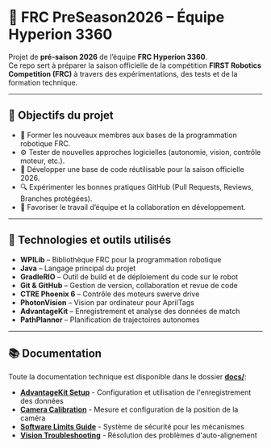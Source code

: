 # 🤖 FRC PreSeason2026 – Équipe Hyperion 3360

Projet de **pré-saison 2026** de l’équipe **FRC Hyperion 3360**.  
Ce repo sert à préparer la saison officielle de la compétition **FIRST Robotics Competition (FRC)** à travers des expérimentations, des tests et de la formation technique.

---

## 🎯 Objectifs du projet

- 🧠 Former les nouveaux membres aux bases de la programmation robotique FRC.  
- ⚙️ Tester de nouvelles approches logicielles (autonomie, vision, contrôle moteur, etc.).  
- 🧩 Développer une base de code réutilisable pour la saison officielle 2026.  
- 🔍 Expérimenter les bonnes pratiques GitHub (Pull Requests, Reviews, Branches protégées).  
- 🤝 Favoriser le travail d’équipe et la collaboration en développement.

---

## 🧰 Technologies et outils utilisés

- **WPILib** – Bibliothèque FRC pour la programmation robotique
- **Java** – Langage principal du projet
- **GradleRIO** – Outil de build et de déploiement du code sur le robot
- **Git & GitHub** – Gestion de version, collaboration et revue de code
- **CTRE Phoenix 6** – Contrôle des moteurs swerve drive
- **PhotonVision** – Vision par ordinateur pour AprilTags
- **AdvantageKit** – Enregistrement et analyse des données de match
- **PathPlanner** – Planification de trajectoires autonomes

---

## 📚 Documentation

Toute la documentation technique est disponible dans le dossier **[docs/](docs/)**:

- **[AdvantageKit Setup](docs/ADVANTAGEKIT_SETUP.md)** - Configuration et utilisation de l'enregistrement des données
- **[Camera Calibration](docs/CAMERA_CALIBRATION.md)** - Mesure et configuration de la position de la caméra
- **[Software Limits Guide](docs/SOFTWARE_LIMITS_GUIDE.md)** - Système de sécurité pour les mécanismes
- **[Vision Troubleshooting](docs/VISION_TROUBLESHOOTING.md)** - Résolution des problèmes d'auto-alignement


